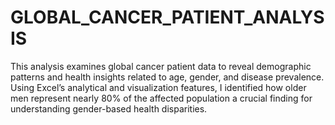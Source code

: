# GLOBAL_CANCER_PATIENT_ANALYSIS
This analysis examines global cancer patient data to reveal demographic patterns and health insights related to age, gender, and disease prevalence. Using Excel’s analytical and visualization features, I identified how older men represent nearly 80% of the affected population a crucial finding for understanding gender-based health disparities.
